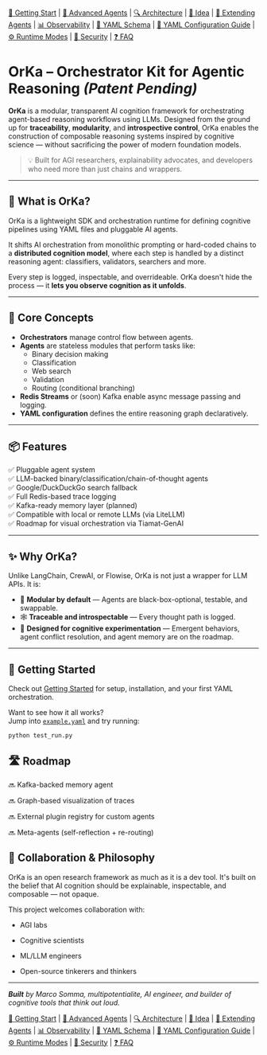 [📘 Getting Start](./getting-started.md) | [🤖 Advanced Agents](./agents-advanced.md) | [🔍 Architecture](./architecture.md) | [🧠 Idea](./index.md) | [🧪 Extending Agents](./extending-agents.md) | [📊 Observability](./observability.md) | [📜 YAML Schema](./orka.yaml-schema.md) | [📝 YAML Configuration Guide](./yaml-configuration-guide.md) | [⚙ Runtime Modes](./runtime-modes.md) | [🔐 Security](./security.md) | [❓ FAQ](./faq.md)

# OrKa – Orchestrator Kit for Agentic Reasoning  ***(Patent Pending)***

**OrKa** is a modular, transparent AI cognition framework for orchestrating agent-based reasoning workflows using LLMs. Designed from the ground up for **traceability**, **modularity**, and **introspective control**, OrKa enables the construction of composable reasoning systems inspired by cognitive science — without sacrificing the power of modern foundation models.

> 💡 Built for AGI researchers, explainability advocates, and developers who need more than just chains and wrappers.

---

## 🧠 What is OrKa?

OrKa is a lightweight SDK and orchestration runtime for defining cognitive pipelines using YAML files and pluggable AI agents.

It shifts AI orchestration from monolithic prompting or hard-coded chains to a **distributed cognition model**, where each step is handled by a distinct reasoning agent: classifiers, validators, searchers and more.

Every step is logged, inspectable, and overrideable. OrKa doesn't hide the process — it **lets you observe cognition as it unfolds**.

---

## 🔧 Core Concepts

- **Orchestrators** manage control flow between agents.
- **Agents** are stateless modules that perform tasks like:
  - Binary decision making
  - Classification
  - Web search
  - Validation
  - Routing (conditional branching)
- **Redis Streams** or (soon) Kafka enable async message passing and logging.
- **YAML configuration** defines the entire reasoning graph declaratively.

---

## 📦 Features

✅ Pluggable agent system  
✅ LLM-backed binary/classification/chain-of-thought agents  
✅ Google/DuckDuckGo search fallback  
✅ Full Redis-based trace logging  
✅ Kafka-ready memory layer (planned)  
✅ Compatible with local or remote LLMs (via LiteLLM)  
✅ Roadmap for visual orchestration via Tiamat-GenAI

---

## ✨ Why OrKa?

Unlike LangChain, CrewAI, or Flowise, OrKa is not just a wrapper for LLM APIs. It is:

- 🧱 **Modular by default** — Agents are black-box-optional, testable, and swappable.
- 🕸 **Traceable and introspectable** — Every thought path is logged.
- 🔄 **Designed for cognitive experimentation** — Emergent behaviors, agent conflict resolution, and agent memory are on the roadmap.

---

## 🚀 Getting Started

Check out [Getting Started](getting-started.md) for setup, installation, and your first YAML orchestration.

Want to see how it all works?  
Jump into [`example.yaml`](../example.yaml) and try running:

```bash
python test_run.py
```

## 🛣 Roadmap

🔜 Kafka-backed memory agent

🔜 Graph-based visualization of traces

🔜 External plugin registry for custom agents

🔜 Meta-agents (self-reflection + re-routing)

## 🤝 Collaboration & Philosophy
OrKa is an open research framework as much as it is a dev tool.
It's built on the belief that AI cognition should be explainable, inspectable, and composable — not opaque.

This project welcomes collaboration with:

- AGI labs

- Cognitive scientists

- ML/LLM engineers

- Open-source tinkerers and thinkers


---
***Built** by Marco Somma, multipotentialite, AI engineer, and builder of cognitive tools that think out loud.*

[📘 Getting Start](./getting-started.md) | [🤖 Advanced Agents](./agents-advanced.md) | [🔍 Architecture](./architecture.md) | [🧠 Idea](./index.md) | [🧪 Extending Agents](./extending-agents.md) | [📊 Observability](./observability.md) | [📜 YAML Schema](./orka.yaml-schema.md) | [📝 YAML Configuration Guide](./yaml-configuration-guide.md) | [⚙ Runtime Modes](./runtime-modes.md) | [🔐 Security](./security.md) | [❓ FAQ](./faq.md)
